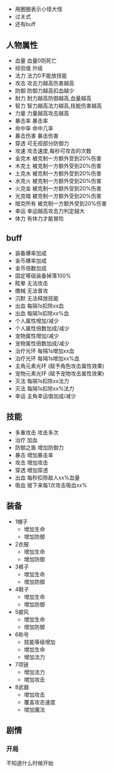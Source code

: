 ## 
- 用圈圈表示小怪大怪
- 过关式
- 还有buff

## 人物属性
- 血量 血量0则死亡
- 经验值 升级
- 法力 法力0不能放技能
- 攻击 攻击力越高伤害越高
- 防御 防御力越高扣血越少
- 耐力 耐力越高防御越高,血量越高
- 智力 智力越高法力越高,技能伤害越高
- 力量 力量越高攻击越高
- 暴击率 暴击率
- 命中率 命中几率
- 暴击伤害 暴击伤害
- 穿透 可无视部分防御力
- 攻速 攻击速度,每秒可攻击的次数
- 金克木 被克制一方额外受到20%伤害
- 木克土 被克制一方额外受到20%伤害
- 土克水 被克制一方额外受到20%伤害
- 水克火 被克制一方额外受到20%伤害
- 火克金 被克制一方额外受到20%伤害
- 光克暗 被克制一方额外受到20%伤害
- 暗克所有 被克制一方额外受到20%伤害
- 幸运 幸运越高攻击力判定越大
- 体力 有体力才能冒险

## buff
- 装备爆率加成
- 金币爆率加成
- 金币倍数加成
- 固定等级装备掉落100%
- 眩晕 无法攻击
- 缴械 无法普攻
- 沉默 无法释放技能
- 出血 每隔1s扣除xx血
- 出血 每隔1s扣除xx%血
- 个人属性增加/减少
- 个人属性倍数加成/减少
- 宠物属性增加/减少
- 宠物属性倍数加成/减少
- 治疗光环 每隔1s增加xx血
- 治疗光环 每隔1s增加xx%血
- 主角元素光环 (赋予角色攻击属性效果)
- 宠物元素光环 (赋予宠物攻击属性效果)
- 灭法 每隔1s扣除xx法力
- 灭法 每隔1s扣除xx%法力
- 幸运 主角幸运值加成/减少

## 技能
- 多重攻击 攻击多次
- 治疗 加血
- 防御之盾 增加防御力
- 暴击 增加暴击率
- 攻击 增加攻击
- 穿透 增加穿透
- 出血 每秒扣除敌人xx%血量
- 吸血 接下来每1次攻击吸血xx%

## 装备
- 1帽子
    - 增加生命
    - 增加防御
- 2衣服
    - 增加生命
    - 增加防御
- 3裤子
    - 增加生命
    - 增加防御
- 4鞋子
    - 增加生命
    - 增加防御
- 5披风
    - 增加生命
    - 增加防御
- 6称号
    - 技能等级增加
    - 增加生命
    - 增加法力
- 7项链
    - 增加法力
    - 增加攻击
- 8武器
    - 增加攻击
    - 覆盖攻击速度
    - 增加魔法


## 剧情
### 开局
不知道什么时候开始
